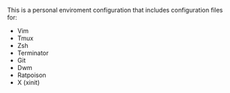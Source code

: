 This is a personal enviroment configuration that includes configuration files for:

- Vim
- Tmux
- Zsh
- Terminator
- Git
- Dwm
- Ratpoison
- X (xinit)
